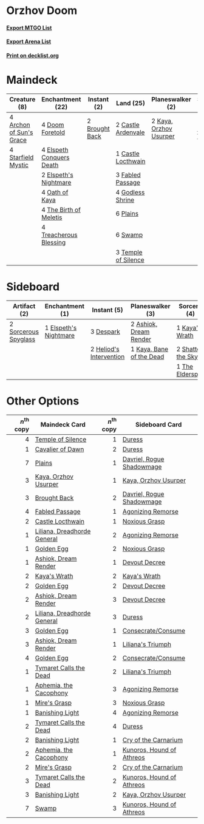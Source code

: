 # Orzhov Doom

#### [Export MTGO List](../collection/Orzhov%20Doom/Orzhov%20Doom.txt)
#### [Export Arena List](../collection/Orzhov%20Doom/Orzhov%20Doom_arena.txt)
#### [Print on decklist.org](http://decklist.org/?deckmain=4%09Archon%20of%20Sun's%20Grace%0A2%09Brought%20Back%0A2%09Castle%20Ardenvale%0A1%09Castle%20Locthwain%0A4%09Doom%20Foretold%0A4%09Elspeth%20Conquers%20Death%0A2%09Elspeth's%20Nightmare%0A3%09Fabled%20Passage%0A4%09Godless%20Shrine%0A1%09Kaya's%20Wrath%0A2%09Kaya,%20Orzhov%20Usurper%0A4%09Oath%20of%20Kaya%0A6%09Plains%0A4%09Starfield%20Mystic%0A6%09Swamp%0A3%09Temple%20of%20Silence%0A4%09The%20Birth%20of%20Meletis%0A4%09Treacherous%20Blessing&deckside=2%09Ashiok,%20Dream%20Render%0A3%09Despark%0A1%09Elspeth's%20Nightmare%0A2%09Heliod's%20Intervention%0A1%09Kaya's%20Wrath%0A1%09Kaya,%20Bane%20of%20the%20Dead%0A2%09Shatter%20the%20Sky%0A2%09Sorcerous%20Spyglass%0A1%09The%20Elderspell)
# Maindeck

|                                           Creature (8)                                           |                                         Enchantment (22)                                          |                                       Instant (2)                                       |                                          Land (25)                                           |                                        Planeswalker (2)                                         |                                       Sorcery (1)                                       |
|--------------------------------------------------------------------------------------------------|---------------------------------------------------------------------------------------------------|-----------------------------------------------------------------------------------------|----------------------------------------------------------------------------------------------|-------------------------------------------------------------------------------------------------|-----------------------------------------------------------------------------------------|
|4 [Archon of Sun's Grace](http://gatherer.wizards.com/Pages/Card/Details.aspx?multiverseid=476254)|4 [Doom Foretold](http://gatherer.wizards.com/Pages/Card/Details.aspx?multiverseid=473149)         |2 [Brought Back](http://gatherer.wizards.com/Pages/Card/Details.aspx?multiverseid=466763)|2 [Castle Ardenvale](http://gatherer.wizards.com/Pages/Card/Details.aspx?multiverseid=473200) |2 [Kaya, Orzhov Usurper](http://gatherer.wizards.com/Pages/Card/Details.aspx?multiverseid=460129)|1 [Kaya's Wrath](http://gatherer.wizards.com/Pages/Card/Details.aspx?multiverseid=457331)|
|4 [Starfield Mystic](http://gatherer.wizards.com/Pages/Card/Details.aspx?multiverseid=466793)     |4 [Elspeth Conquers Death](http://gatherer.wizards.com/Pages/Card/Details.aspx?multiverseid=476264)|                                                                                         |1 [Castle Locthwain](http://gatherer.wizards.com/Pages/Card/Details.aspx?multiverseid=473203) |                                                                                                 |                                                                                         |
|                                                                                                  |2 [Elspeth's Nightmare](http://gatherer.wizards.com/Pages/Card/Details.aspx?multiverseid=476342)   |                                                                                         |3 [Fabled Passage](http://gatherer.wizards.com/Pages/Card/Details.aspx?multiverseid=473206)   |                                                                                                 |                                                                                         |
|                                                                                                  |4 [Oath of Kaya](http://gatherer.wizards.com/Pages/Card/Details.aspx?multiverseid=461136)          |                                                                                         |4 [Godless Shrine](http://gatherer.wizards.com/Pages/Card/Details.aspx?multiverseid=405099)   |                                                                                                 |                                                                                         |
|                                                                                                  |4 [The Birth of Meletis](http://gatherer.wizards.com/Pages/Card/Details.aspx?multiverseid=476256)  |                                                                                         |6 [Plains](http://gatherer.wizards.com/Pages/Card/Details.aspx?multiverseid=439856)           |                                                                                                 |                                                                                         |
|                                                                                                  |4 [Treacherous Blessing](http://gatherer.wizards.com/Pages/Card/Details.aspx?multiverseid=476368)  |                                                                                         |6 [Swamp](http://gatherer.wizards.com/Pages/Card/Details.aspx?multiverseid=439858)            |                                                                                                 |                                                                                         |
|                                                                                                  |                                                                                                   |                                                                                         |3 [Temple of Silence](http://gatherer.wizards.com/Pages/Card/Details.aspx?multiverseid=373522)|                                                                                                 |                                                                                         |


# Sideboard

|                                         Artifact (2)                                          |                                        Enchantment (1)                                         |                                           Instant (5)                                            |                                         Planeswalker (3)                                          |                                        Sorcery (4)                                         |
|-----------------------------------------------------------------------------------------------|------------------------------------------------------------------------------------------------|--------------------------------------------------------------------------------------------------|---------------------------------------------------------------------------------------------------|--------------------------------------------------------------------------------------------|
|2 [Sorcerous Spyglass](http://gatherer.wizards.com/Pages/Card/Details.aspx?multiverseid=435407)|1 [Elspeth's Nightmare](http://gatherer.wizards.com/Pages/Card/Details.aspx?multiverseid=476342)|3 [Despark](http://gatherer.wizards.com/Pages/Card/Details.aspx?multiverseid=461117)              |2 [Ashiok, Dream Render](http://gatherer.wizards.com/Pages/Card/Details.aspx?multiverseid=461155)  |1 [Kaya's Wrath](http://gatherer.wizards.com/Pages/Card/Details.aspx?multiverseid=457331)   |
|                                                                                               |                                                                                                |2 [Heliod's Intervention](http://gatherer.wizards.com/Pages/Card/Details.aspx?multiverseid=476270)|1 [Kaya, Bane of the Dead](http://gatherer.wizards.com/Pages/Card/Details.aspx?multiverseid=461158)|2 [Shatter the Sky](http://gatherer.wizards.com/Pages/Card/Details.aspx?multiverseid=476288)|
|                                                                                               |                                                                                                |                                                                                                  |                                                                                                   |1 [The Elderspell](http://gatherer.wizards.com/Pages/Card/Details.aspx?multiverseid=461016) |


# Other Options

|*n*<sup>th</sup> copy|                                            Maindeck Card                                             |*n*<sup>th</sup> copy|                                           Sideboard Card                                           |
|--------------------:|------------------------------------------------------------------------------------------------------|--------------------:|----------------------------------------------------------------------------------------------------|
|                    4|[Temple of Silence](http://gatherer.wizards.com/Pages/Card/Details.aspx?multiverseid=373522)          |                    1|[Duress](http://gatherer.wizards.com/Pages/Card/Details.aspx?multiverseid=14557)                    |
|                    1|[Cavalier of Dawn](http://gatherer.wizards.com/Pages/Card/Details.aspx?multiverseid=466764)           |                    2|[Duress](http://gatherer.wizards.com/Pages/Card/Details.aspx?multiverseid=14557)                    |
|                    7|[Plains](http://gatherer.wizards.com/Pages/Card/Details.aspx?multiverseid=439856)                     |                    1|[Davriel, Rogue Shadowmage](http://gatherer.wizards.com/Pages/Card/Details.aspx?multiverseid=461010)|
|                    3|[Kaya, Orzhov Usurper](http://gatherer.wizards.com/Pages/Card/Details.aspx?multiverseid=460129)       |                    1|[Kaya, Orzhov Usurper](http://gatherer.wizards.com/Pages/Card/Details.aspx?multiverseid=460129)     |
|                    3|[Brought Back](http://gatherer.wizards.com/Pages/Card/Details.aspx?multiverseid=466763)               |                    2|[Davriel, Rogue Shadowmage](http://gatherer.wizards.com/Pages/Card/Details.aspx?multiverseid=461010)|
|                    4|[Fabled Passage](http://gatherer.wizards.com/Pages/Card/Details.aspx?multiverseid=473206)             |                    1|[Agonizing Remorse](http://gatherer.wizards.com/Pages/Card/Details.aspx?multiverseid=476334)        |
|                    2|[Castle Locthwain](http://gatherer.wizards.com/Pages/Card/Details.aspx?multiverseid=473203)           |                    1|[Noxious Grasp](http://gatherer.wizards.com/Pages/Card/Details.aspx?multiverseid=466864)            |
|                    1|[Liliana, Dreadhorde General](http://gatherer.wizards.com/Pages/Card/Details.aspx?multiverseid=461024)|                    2|[Agonizing Remorse](http://gatherer.wizards.com/Pages/Card/Details.aspx?multiverseid=476334)        |
|                    1|[Golden Egg](http://gatherer.wizards.com/Pages/Card/Details.aspx?multiverseid=473182)                 |                    2|[Noxious Grasp](http://gatherer.wizards.com/Pages/Card/Details.aspx?multiverseid=466864)            |
|                    1|[Ashiok, Dream Render](http://gatherer.wizards.com/Pages/Card/Details.aspx?multiverseid=461155)       |                    1|[Devout Decree](http://gatherer.wizards.com/Pages/Card/Details.aspx?multiverseid=466767)            |
|                    2|[Kaya's Wrath](http://gatherer.wizards.com/Pages/Card/Details.aspx?multiverseid=457331)               |                    2|[Kaya's Wrath](http://gatherer.wizards.com/Pages/Card/Details.aspx?multiverseid=457331)             |
|                    2|[Golden Egg](http://gatherer.wizards.com/Pages/Card/Details.aspx?multiverseid=473182)                 |                    2|[Devout Decree](http://gatherer.wizards.com/Pages/Card/Details.aspx?multiverseid=466767)            |
|                    2|[Ashiok, Dream Render](http://gatherer.wizards.com/Pages/Card/Details.aspx?multiverseid=461155)       |                    3|[Devout Decree](http://gatherer.wizards.com/Pages/Card/Details.aspx?multiverseid=466767)            |
|                    2|[Liliana, Dreadhorde General](http://gatherer.wizards.com/Pages/Card/Details.aspx?multiverseid=461024)|                    3|[Duress](http://gatherer.wizards.com/Pages/Card/Details.aspx?multiverseid=14557)                    |
|                    3|[Golden Egg](http://gatherer.wizards.com/Pages/Card/Details.aspx?multiverseid=473182)                 |                    1|[Consecrate/Consume](http://gatherer.wizards.com/Pages/Card/Details.aspx?multiverseid=457368)       |
|                    3|[Ashiok, Dream Render](http://gatherer.wizards.com/Pages/Card/Details.aspx?multiverseid=461155)       |                    1|[Liliana's Triumph](http://gatherer.wizards.com/Pages/Card/Details.aspx?multiverseid=461025)        |
|                    4|[Golden Egg](http://gatherer.wizards.com/Pages/Card/Details.aspx?multiverseid=473182)                 |                    2|[Consecrate/Consume](http://gatherer.wizards.com/Pages/Card/Details.aspx?multiverseid=457368)       |
|                    1|[Tymaret Calls the Dead](http://gatherer.wizards.com/Pages/Card/Details.aspx?multiverseid=476369)     |                    2|[Liliana's Triumph](http://gatherer.wizards.com/Pages/Card/Details.aspx?multiverseid=461025)        |
|                    1|[Aphemia, the Cacophony](http://gatherer.wizards.com/Pages/Card/Details.aspx?multiverseid=476335)     |                    3|[Agonizing Remorse](http://gatherer.wizards.com/Pages/Card/Details.aspx?multiverseid=476334)        |
|                    1|[Mire's Grasp](http://gatherer.wizards.com/Pages/Card/Details.aspx?multiverseid=476357)               |                    3|[Noxious Grasp](http://gatherer.wizards.com/Pages/Card/Details.aspx?multiverseid=466864)            |
|                    1|[Banishing Light](http://gatherer.wizards.com/Pages/Card/Details.aspx?multiverseid=405135)            |                    4|[Agonizing Remorse](http://gatherer.wizards.com/Pages/Card/Details.aspx?multiverseid=476334)        |
|                    2|[Tymaret Calls the Dead](http://gatherer.wizards.com/Pages/Card/Details.aspx?multiverseid=476369)     |                    4|[Duress](http://gatherer.wizards.com/Pages/Card/Details.aspx?multiverseid=14557)                    |
|                    2|[Banishing Light](http://gatherer.wizards.com/Pages/Card/Details.aspx?multiverseid=405135)            |                    1|[Cry of the Carnarium](http://gatherer.wizards.com/Pages/Card/Details.aspx?multiverseid=457214)     |
|                    2|[Aphemia, the Cacophony](http://gatherer.wizards.com/Pages/Card/Details.aspx?multiverseid=476335)     |                    1|[Kunoros, Hound of Athreos](http://gatherer.wizards.com/Pages/Card/Details.aspx?multiverseid=476473)|
|                    2|[Mire's Grasp](http://gatherer.wizards.com/Pages/Card/Details.aspx?multiverseid=476357)               |                    2|[Cry of the Carnarium](http://gatherer.wizards.com/Pages/Card/Details.aspx?multiverseid=457214)     |
|                    3|[Tymaret Calls the Dead](http://gatherer.wizards.com/Pages/Card/Details.aspx?multiverseid=476369)     |                    2|[Kunoros, Hound of Athreos](http://gatherer.wizards.com/Pages/Card/Details.aspx?multiverseid=476473)|
|                    3|[Banishing Light](http://gatherer.wizards.com/Pages/Card/Details.aspx?multiverseid=405135)            |                    2|[Kaya, Orzhov Usurper](http://gatherer.wizards.com/Pages/Card/Details.aspx?multiverseid=460129)     |
|                    7|[Swamp](http://gatherer.wizards.com/Pages/Card/Details.aspx?multiverseid=439858)                      |                    3|[Kunoros, Hound of Athreos](http://gatherer.wizards.com/Pages/Card/Details.aspx?multiverseid=476473)|

